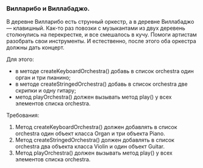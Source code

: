 
### Вилларибо и Виллабаджо.

В деревне Вилларибо есть струнный оркестр, а в деревне Виллабаджо &mdash; клавишный.
Как-то раз повозки с музыкантами из двух деревень столкнулись на перекрестке, и все смешалось в кучу.
Помоги артистам разобрать свои инструменты. И естественно, после этого оба оркестра должны дать концерт.

Для этого:
- в методе createKeyboardOrchestra() добавь в список orchestra один орган и три пианино;
- в методе createStringedOrchestra() добавь в список orchestra две скрипки и одну гитару;
- метод playOrchestra() должен вызывать метод play() у всех элементов списка orchestra.


Требования:
1.	Метод createKeyboardOrchestra() должен добавлять в список orchestra один объект класса Organ и три объекта Piano.
2.	Метод createStringedOrchestra() должен добавлять в список orchestra два объекта класса Violin и один объект Guitar.
3.	Метод playOrchestra() должен вызывать метод play() у всех элементов списка orchestra.


